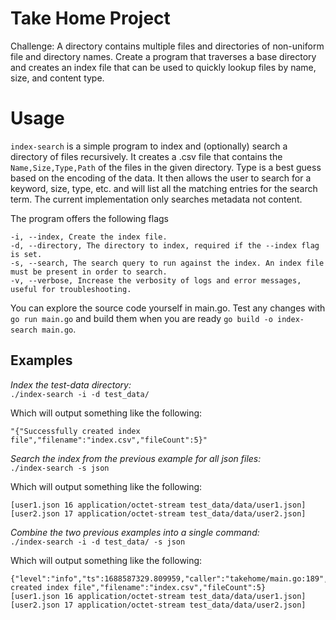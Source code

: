 # Take Home Project

Challenge: A directory contains multiple files and directories of non-uniform file and directory names. Create a program that traverses a base directory and creates an index file that can be used to quickly lookup files by name, size, and content type.

# Usage

`index-search` is a simple program to index and (optionally) search a directory of files recursively. It creates a .csv file that contains the `Name,Size,Type,Path` of the files in the given directory. Type is a best guess based on the encoding of the data. It then allows the user to search for a keyword, size, type, etc. and will list all the matching entries for the search term. The current implementation only searches metadata not content.

The program offers the following flags

```
-i, --index, Create the index file. 
-d, --directory, The directory to index, required if the --index flag is set. 
-s, --search, The search query to run against the index. An index file must be present in order to search. 
-v, --verbose, Increase the verbosity of logs and error messages, useful for troubleshooting.
```

You can explore the source code yourself in main.go. Test any changes with `go run main.go` and build them when you are ready `go build -o index-search main.go`.

## **Examples**

*Index the test-data directory:* <br>
`./index-search -i -d test_data/`

Which will output something like the following: 
```
"{"Successfully created index file","filename":"index.csv","fileCount":5}"
```

*Search the index from the previous example for all json files:* <br>
`./index-search -s json` <br>

Which will output something like the following: <br>
```
[user1.json 16 application/octet-stream test_data/data/user1.json]
[user2.json 17 application/octet-stream test_data/data/user2.json]
```

*Combine the two previous examples into a single command:* <br>
`./index-search -i -d test_data/ -s json`

Which will output something like the following: <br>
```
{"level":"info","ts":1688587329.809959,"caller":"takehome/main.go:189","msg":"Successfully created index file","filename":"index.csv","fileCount":5}
[user1.json 16 application/octet-stream test_data/data/user1.json]
[user2.json 17 application/octet-stream test_data/data/user2.json]
```
